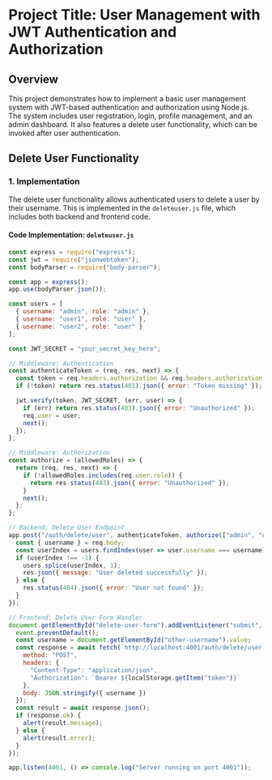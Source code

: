 # Project Title: User Management with JWT Authentication and Authorization

## Overview
This project demonstrates how to implement a basic user management system with JWT-based authentication and authorization using Node.js. The system includes user registration, login, profile management, and an admin dashboard. It also features a delete user functionality, which can be invoked after user authentication.

## Delete User Functionality

### 1. Implementation

The delete user functionality allows authenticated users to delete a user by their username. This is implemented in the `deleteuser.js` file, which includes both backend and frontend code.

#### Code Implementation: `deleteuser.js`
```javascript
const express = require("express");
const jwt = require("jsonwebtoken");
const bodyParser = require("body-parser");

const app = express();
app.use(bodyParser.json());

const users = [
  { username: "admin", role: "admin" },
  { username: "user1", role: "user" },
  { username: "user2", role: "user" }
];

const JWT_SECRET = "your_secret_key_here";

// Middleware: Authentication
const authenticateToken = (req, res, next) => {
  const token = req.headers.authorization && req.headers.authorization.split(" ")[1];
  if (!token) return res.status(401).json({ error: "Token missing" });

  jwt.verify(token, JWT_SECRET, (err, user) => {
    if (err) return res.status(403).json({ error: "Unauthorized" });
    req.user = user;
    next();
  });
};

// Middleware: Authorization
const authorize = (allowedRoles) => {
  return (req, res, next) => {
    if (!allowedRoles.includes(req.user.role)) {
      return res.status(403).json({ error: "Unauthorized" });
    }
    next();
  };
};

// Backend: Delete User Endpoint
app.post("/auth/delete/user", authenticateToken, authorize(["admin", "user"]), (req, res) => {
  const { username } = req.body;
  const userIndex = users.findIndex(user => user.username === username);
  if (userIndex !== -1) {
    users.splice(userIndex, 1);
    res.json({ message: "User deleted successfully" });
  } else {
    res.status(404).json({ error: "User not found" });
  }
});

// Frontend: Delete User Form Handler
document.getElementById("delete-user-form").addEventListener("submit", async (event) => {
  event.preventDefault();
  const username = document.getElementById("other-username").value;
  const response = await fetch(`http://localhost:4001/auth/delete/user`, {
    method: "POST",
    headers: {
      "Content-Type": "application/json",
      "Authorization": `Bearer ${localStorage.getItem("token")}`
    },
    body: JSON.stringify({ username })
  });
  const result = await response.json();
  if (response.ok) {
    alert(result.message);
  } else {
    alert(result.error);
  }
});

app.listen(4001, () => console.log("Server running on port 4001"));
